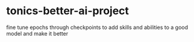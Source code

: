 # tonics-better-ai-project
fine tune epochs through checkpoints to add skills and abilities to a good model and make it better
